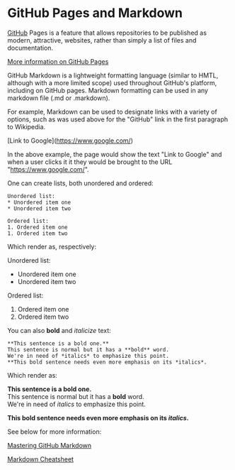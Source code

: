# GitHub Pages and Markdown

[GitHub](https://en.wikipedia.org/wiki/GitHub) Pages is a feature that allows repositories to be published as modern, attractive, websites, rather than simply a list of files and documentation.

[More information on GitHub Pages](https://help.github.com/en/github/working-with-github-pages/about-github-pages)

GitHub Markdown is a lightweight formatting language (similar to HMTL, although with a more limited scope) used throughout GitHub's platform, including on GitHub pages. Markdown formatting can be used in any markdown file (.md or .markdown).

For example, Markdown can be used to designate links with a variety of options, such as was used above for the "GitHub" link in the first paragraph to Wikipedia.

\[Link to Google](https://www.google.com/)

In the above example, the page would show the text "Link to Google" and when a user clicks it it they would be brought to the URL "https://www.google.com/".

One can create lists, both unordered and ordered:

```
Unordered list:
* Unordered item one
* Unordered item two

Ordered list:
1. Ordered item one
1. Ordered item two
```
Which render as, respectively: 

Unordered list:
* Unordered item one
* Unordered item two

Ordered list:
1. Ordered item one
1. Ordered item two

You can also **bold** and *italicize* text:

```
**This sentence is a bold one.**
This sentence is normal but it has a **bold** word.
We're in need of *italics* to emphasize this point.
**This bold sentence needs even more emphasis on its *italics*.
```

Which render as:

**This sentence is a bold one.**  
This sentence is normal but it has a **bold** word.  
We're in need of *italics* to emphasize this point.  

**This bold sentence needs even more emphasis on its *italics*.**

See below for more information:

[Mastering GitHub Markdown](https://guides.github.com/features/mastering-markdown/)

[Markdown Cheatsheet](https://guides.github.com/features/mastering-markdown/)
